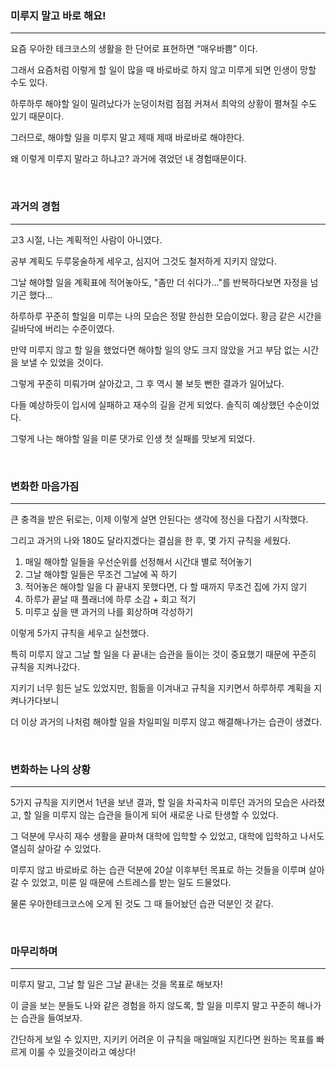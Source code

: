 ### 미루지 말고 바로 해요!

---

요즘 우아한 테크코스의 생활을 한 단어로 표현하면  “매우바쁨” 이다. 

그래서 요즘처럼 이렇게 할 일이 많을 때 바로바로 하지 않고 미루게 되면 인생이 망할 수도 있다. 

하루하루 해야할 일이 밀려났다가 눈덩이처럼 점점 커져서 최악의 상황이 펼쳐질 수도 있기 때문이다. 

그러므로, 해야할 일을 미루지 말고 제때 제때 바로바로 해야한다.

왜 이렇게 미루지 말라고 하냐고? 과거에 겪었던 내 경험때문이다.

</br>
  

### 과거의 경험

---

고3 시절, 나는 계획적인 사람이 아니였다. 

공부 계획도 두루뭉술하게 세우고, 심지어 그것도 철저하게 지키지 않았다. 

그날 해야할 일을 계획표에 적어놓아도, "좀만 더 쉬다가..."를 반복하다보면 자정을 넘기곤 했다... 

하루하루 꾸준히 할일을 미루는 나의 모습은 정말 한심한 모습이었다. 황금 같은 시간을 길바닥에 버리는 수준이였다. 

만약 미루지 않고 할 일을 했었다면 해야할 일의 양도 크지 않았을 거고 부담 없는 시간을 보낼 수 있었을 것이다.

그렇게 꾸준히 미뤄가며 살아갔고, 그 후 역시 불 보듯 뻔한 결과가 일어났다. 

다들 예상하듯이 입시에 실패하고 재수의 길을 걷게 되었다. 솔직히 예상했던 수순이었다.

그렇게 나는 해야할 일을 미룬 댓가로 인생 첫 실패를 맛보게 되었다.


</br>


### 변화한 마음가짐

---

큰 충격을 받은 뒤로는, 이제 이렇게 살면 안된다는 생각에 정신을 다잡기 시작했다. 

그리고 과거의 나와 180도 달라지겠다는 결심을 한 후, 몇 가지 규칙을 세웠다.

1. 매일 해야할 일들을 우선순위를 선정해서 시간대 별로 적어놓기  
2. 그날 해야할 일들은 무조건 그날에 꼭 하기  
3. 적어놓은 해야할 일을 다 끝내지 못했다면, 다 할 때까지 무조건 집에 가지 않기
4. 하루가 끝날 때 플래너에 하루 소감 + 회고 적기
5. 미루고 싶을 땐 과거의 나를 회상하며 각성하기

이렇게 5가지 규칙을 세우고 실천했다. 

특히 미루지 않고 그날 할 일을 다 끝내는 습관을 들이는 것이 중요했기 때문에 꾸준히 규칙을 지켜나갔다. 

지키기 너무 힘든 날도 있었지만, 힘듦을 이겨내고 규칙을 지키면서 하루하루 계획을 지켜나가다보니

더 이상 과거의 나처럼 해야할 일을 차일피일 미루지 않고 해결해나가는 습관이 생겼다.

</br>


### 변화하는 나의 상황

---

5가지 규칙을 지키면서 1년을 보낸 결과, 할 일을 차곡차곡 미루던 과거의 모습은 사라졌고, 할 일을 미루지 않는 습관을 들이게 되어 새로운 나로 탄생할 수 있었다.

그 덕분에 무사히 재수 생활을 끝마쳐 대학에 입학할 수 있었고, 대학에 입학하고 나서도 열심히 살아갈 수 있었다. 

미루지 않고 바로바로 하는 습관 덕분에 20살 이후부턴 목표로 하는 것들을 이루며 살아갈 수 있었고, 미룬 일 때문에 스트레스를 받는 일도 드물었다. 

물론 우아한테크코스에 오게 된 것도 그 때 들어놨던 습관 덕분인 것 같다.

</br>


### 마무리하며

---

미루지 말고, 그날 할 일은 그날 끝내는 것을 목표로 해보자! 

이 글을 보는 분들도 나와 같은 경험을 하지 않도록, 할 일을 미루지 말고 꾸준히 해나가는 습관을 들여보자. 

간단하게 보일 수 있지만, 지키키 어려운 이 규칙을 매일매일 지킨다면 원하는 목표를 빠르게 이룰 수 있을것이라고 예상다!
